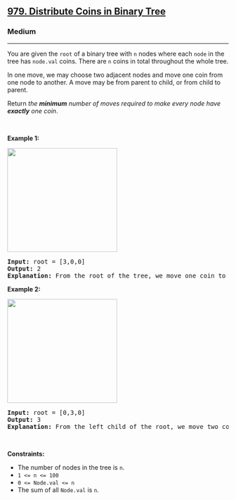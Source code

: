 <h2><a href="https://leetcode.com/problems/distribute-coins-in-binary-tree/">979. Distribute Coins in Binary Tree</a></h2><h3>Medium</h3><hr><div style="user-select: auto;"><p style="user-select: auto;">You are given the <code style="user-select: auto;">root</code> of a binary tree with <code style="user-select: auto;">n</code> nodes where each <code style="user-select: auto;">node</code> in the tree has <code style="user-select: auto;">node.val</code> coins. There are <code style="user-select: auto;">n</code> coins in total throughout the whole tree.</p>

<p style="user-select: auto;">In one move, we may choose two adjacent nodes and move one coin from one node to another. A move may be from parent to child, or from child to parent.</p>

<p style="user-select: auto;">Return <em style="user-select: auto;">the <strong style="user-select: auto;">minimum</strong> number of moves required to make every node have <strong style="user-select: auto;">exactly</strong> one coin</em>.</p>

<p style="user-select: auto;">&nbsp;</p>
<p style="user-select: auto;"><strong style="user-select: auto;">Example 1:</strong></p>
<img alt="" src="https://assets.leetcode.com/uploads/2019/01/18/tree1.png" style="width: 250px; height: 236px; user-select: auto;">
<pre style="position: relative; user-select: auto;"><strong style="user-select: auto;">Input:</strong> root = [3,0,0]
<strong style="user-select: auto;">Output:</strong> 2
<strong style="user-select: auto;">Explanation: </strong>From the root of the tree, we move one coin to its left child, and one coin to its right child.
<div class="open_grepper_editor" title="Edit &amp; Save To Grepper" style="user-select: auto;"></div></pre>

<p style="user-select: auto;"><strong style="user-select: auto;">Example 2:</strong></p>
<img alt="" src="https://assets.leetcode.com/uploads/2019/01/18/tree2.png" style="width: 250px; height: 236px; user-select: auto;">
<pre style="position: relative; user-select: auto;"><strong style="user-select: auto;">Input:</strong> root = [0,3,0]
<strong style="user-select: auto;">Output:</strong> 3
<strong style="user-select: auto;">Explanation: </strong>From the left child of the root, we move two coins to the root [taking two moves]. Then, we move one coin from the root of the tree to the right child.
<div class="open_grepper_editor" title="Edit &amp; Save To Grepper" style="user-select: auto;"></div></pre>

<p style="user-select: auto;">&nbsp;</p>
<p style="user-select: auto;"><strong style="user-select: auto;">Constraints:</strong></p>

<ul style="user-select: auto;">
	<li style="user-select: auto;">The number of nodes in the tree is <code style="user-select: auto;">n</code>.</li>
	<li style="user-select: auto;"><code style="user-select: auto;">1 &lt;= n &lt;= 100</code></li>
	<li style="user-select: auto;"><code style="user-select: auto;">0 &lt;= Node.val &lt;= n</code></li>
	<li style="user-select: auto;">The sum of all <code style="user-select: auto;">Node.val</code> is <code style="user-select: auto;">n</code>.</li>
</ul>
</div>
